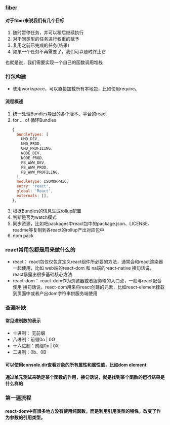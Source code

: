 ### [fiber](https://github.com/acdlite/react-fiber-architecture)

#### 对于fiber来说我们有几个目标 


1. 随时暂停任务，并可以稍后继续执行
1. 对不同类型的任务进行权重的赋予
1. 复用之前已完成的任务(结果)
1. 如果一个任务不再需要了，我们可以随时终止它

也就是说，我们需要实现一个自己的函数调用堆栈



### 打包构建

- 使用workspace，可以直接加载所有本地包，比如使用require。

#### 流程概述
1. 统一处理Bundles导出的各个版本、平台的react
2. for ... of 循环Bundles
  ```javascript
     {
       bundleTypes: [
         UMD_DEV,
         UMD_PROD,
         UMD_PROFILING,
         NODE_DEV,
         NODE_PROD,
         FB_WWW_DEV,
         FB_WWW_PROD,
         FB_WWW_PROFILING,
       ],
       moduleType: ISOMORPHIC,
       entry: 'react',
       global: 'React',
       externals: [],
     },
  ```
3. 根据Bundles的信息生成rollup配置
4. 判断是否为watch模式
5. 同步资源，比如吧packages中react包中的package.json、LICENSE、readme等复制到各react的rollup产出对应包中
6. npm pack


### react常用包都是用来做什么的

- react：
  react包仅仅包含定义react组件所必要的方法，通常会和react渲染器一起使用，比如 web端的react-dom 和 na端的react-native
  换句话说，react暴露出很多基础核心方法
- react-dom：
  react-dom作为浏览器或者服务端的入口点，一般与react配合使用
  换句话说，react-dom用来将react创建的元素，比如react-element挂载到页面中或者产出dom字符串供服务端使用




### 查漏补缺

#### 常见进制数的表示

- 十进制： 无前缀
- 八进制：前缀0o | 0O
- 十六进制：前缀0x | 0X
- 二进制：0b、0B

#### 可以使用console.dir查看对象的所有属性和属性值，比如dom element
#### 通过单元测试来确定某个函数的作用，换句话说，就是找到某个函数的运行结果是什么样的



### 第一遍流程

#### react-dom中有很多地方没有使用纯函数，而是利用引用类型的特性，改变了作为参数的引用类型。
